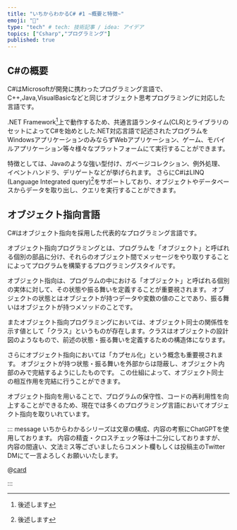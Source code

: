 ```yaml
---
title: "いちからわかるC# #1 ~概要と特徴~"
emoji: "🎉"
type: "tech" # tech: 技術記事 / idea: アイデア
topics: ["Csharp","プログラミング"]
published: true
---
```


## C#の概要

C#はMicrosoftが開発に携わったプログラミング言語で、C++,Java,VisualBasicなどと同じオブジェクト思考プログラミングに対応した言語です。

.NET Framework[^1]上で動作するため、共通言語ランタイム(CLR)とライブラリのセットによってC#を始めとした.NET対応言語で記述されたプログラムをWindowsアプリケーションのみならずWebアプリケーション、ゲーム、モバイルアプリケーション等々様々なプラットフォームにて実行することができます。

特徴としては、Javaのような強い型付け、ガベージコレクション、例外処理、イベントハンドラ、デリゲートなどが挙げられます。
さらにC#はLINQ (Language Integrated query)[^2]をサポートしており、オブジェクトやデータベースからデータを取り出し、クエリを実行することができます。

[^1]: 後述します
[^2]: 後述します

## オブジェクト指向言語

C#はオブジェクト指向を採用した代表的なプログラミング言語です。

オブジェクト指向プログラミングとは、プログラムを「オブジェクト」と呼ばれる個別の部品に分け、それらのオブジェクト間でメッセージをやり取りすることによってプログラムを構築するプログラミングスタイルです。

オブジェクト指向は、プログラムの中における「オブジェクト」と呼ばれる個別の実体に対して、その状態や振る舞いを定義することが重要視されます。
オブジェクトの状態とはオブジェクトが持つデータや変数の値のことであり、振る舞いはオブジェクトが持つメソッドのことです。

またオブジェクト指向プログラミングにおいては、オブジェクト同士の関係性を示す値として「クラス」というものが存在します。クラスはオブジェクトの設計図のようなもので、前述の状態・振る舞いを定義するための構造体になります。

さらにオブジェクト指向においては「カプセル化」という概念も重要視されます。
オブジェクトが持つ状態・振る舞いを外部からは隠蔽し、オブジェクト内部のみで完結するようにしたものです。
この仕組によって、オブジェクト同士の相互作用を完結に行うことができます。

オブジェクト指向を用いることで、プログラムの保守性、コードの再利用性を向上することができるため、現在では多くのプログラミング言語においてオブジェクト指向を取りいれています。

::: message
いちからわかるシリーズは文章の構成、内容の考察にChatGPTを使用しております。
内容の精査・クロスチェック等は十二分にしておりますが、内容の間違い、文法ミス等ございましたらコメント欄もしくは投稿主のTwitter DMにて一言よろしくお願いいたします。

@[card](https://www.twitter.com/@Ao_Skyblue__)

:::